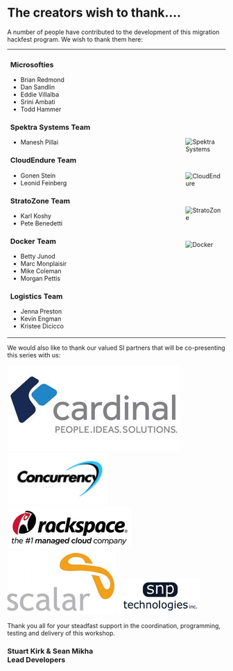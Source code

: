 # The creators wish to thank....

A number of people have contributed to the development of this migration hackfest program. We wish to thank them here:

<table border=0>
<tr>
<td width="500">

### Microsofties
* Brian Redmond
* Dan Sandlin
* Eddie Villalba
* Srini Ambati
* Todd Hammer

### Spektra Systems Team
* Manesh Pillai

### CloudEndure Team
* Gonen Stein
* Leonid Feinberg

### StratoZone Team
* Karl Koshy
* Pete Benedetti 

### Docker Team
* Betty Junod
* Marc Monplaisir
* Mike Coleman
* Morgan Pettis

### Logistics Team
* Jenna Preston
* Kevin Engman
* Kristee Dicicco

</td>
<td>

![Spektra Systems](./challenges/images/spektra-logo.jpg)

<br>

![CloudEndure](./challenges/images/NewDefaultLogo.png)

<br>

![StratoZone](./challenges/images/stratozone_logo_tm_png_hi_rez.png)

<br>

![Docker](./challenges/images/DockerLogo-2.png)


</td>
</tr>
</table>

We would also like to thank our valued SI partners that will be co-presenting this series with us:

![Cardinal](./challenges/images/cardinal-logo.jpg)
![Concurrency](./challenges/images/logo-concurrency.jpg)
![Rackspace](./challenges/images/logo-rackspace.jpg)
![Scalar](./challenges/images/logo-scalar-ca.jpg)
![SNP](./challenges/images/logo-snp.png)

Thank you all for your steadfast support in the coordination, programming, testing and delivery of this workshop. 

### Stuart Kirk & Sean Mikha<br>Lead Developers
